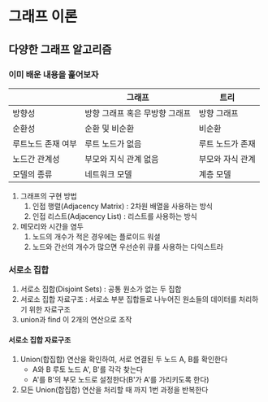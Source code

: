 # 그래프 이론

## 다양한 그래프 알고리즘
### 이미 배운 내용을 훑어보자
| |그래프|트리|
|-----|----|----|
|방향성|방향 그래프 혹은 무방향 그래프|방향 그래프|
|순환성|순환 및 비순환|비순환|
|루트노드 존재 여부|루트 노드가 없음|루트 노드가 존재|
|노드간 관계성|부모와 지식 관계 없음|부모와 자식 관계|
|모델의 종류|네트워크 모델|계층 모델|

   1. 그래프의 구현 방법
      1. 인접 행렬(Adjacency Matrix) : 2차원 배열을 사용하는 방식
      2. 인접 리스트(Adjacency List) : 리스트를 사용하는 방식
   2. 메모리와 시간을 염두
      1. 노드의 개수가 적은 경우에는 플로이드 워셜
      2. 노드와 간선의 개수가 많으면 우선순위 큐를 사용하는 다익스트라

### 서로소 집합
   1. 서로소 집합(Disjoint Sets) : 공통 원소가 없는 두 집합
   2. 서로소 집합 자료구조 : 서로소 부분 집합들로 나누어진 원소들의 데이터를 처리하기 위한 자료구조
   3. union과 find 이 2개의 연산으로 조작

#### 서로소 집합 자료구조
   1. Union(합집합) 연산을 확인하여, 서로 연결된 두 노드 A, B를 확인한다
      - A와 B 루토 노드 A', B'를 각각 찾는다
      - A'를 B'의 부모 노드로 설정한다(B'가 A'를 가리키도록 한다)
   2. 모든 Union(합집합) 연산을 처리할 때 까지 1번 과정을 반복한다
   